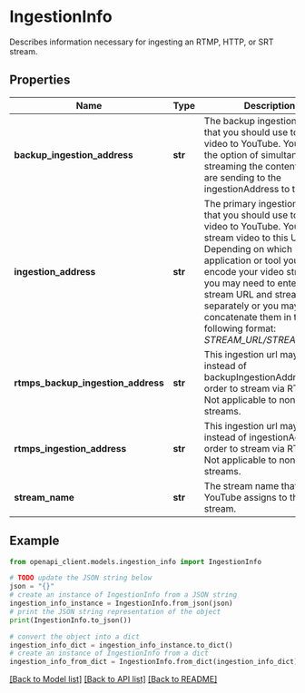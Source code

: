# IngestionInfo

Describes information necessary for ingesting an RTMP, HTTP, or SRT stream.

## Properties

Name | Type | Description | Notes
------------ | ------------- | ------------- | -------------
**backup_ingestion_address** | **str** | The backup ingestion URL that you should use to stream video to YouTube. You have the option of simultaneously streaming the content that you are sending to the ingestionAddress to this URL. | [optional] 
**ingestion_address** | **str** | The primary ingestion URL that you should use to stream video to YouTube. You must stream video to this URL. Depending on which application or tool you use to encode your video stream, you may need to enter the stream URL and stream name separately or you may need to concatenate them in the following format: *STREAM_URL/STREAM_NAME*  | [optional] 
**rtmps_backup_ingestion_address** | **str** | This ingestion url may be used instead of backupIngestionAddress in order to stream via RTMPS. Not applicable to non-RTMP streams. | [optional] 
**rtmps_ingestion_address** | **str** | This ingestion url may be used instead of ingestionAddress in order to stream via RTMPS. Not applicable to non-RTMP streams. | [optional] 
**stream_name** | **str** | The stream name that YouTube assigns to the video stream. | [optional] 

## Example

```python
from openapi_client.models.ingestion_info import IngestionInfo

# TODO update the JSON string below
json = "{}"
# create an instance of IngestionInfo from a JSON string
ingestion_info_instance = IngestionInfo.from_json(json)
# print the JSON string representation of the object
print(IngestionInfo.to_json())

# convert the object into a dict
ingestion_info_dict = ingestion_info_instance.to_dict()
# create an instance of IngestionInfo from a dict
ingestion_info_from_dict = IngestionInfo.from_dict(ingestion_info_dict)
```
[[Back to Model list]](../README.md#documentation-for-models) [[Back to API list]](../README.md#documentation-for-api-endpoints) [[Back to README]](../README.md)


